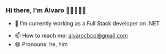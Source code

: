 ### Hi there, I'm Álvaro 👋🏼👨🏻‍💻

<!--
**alvarocbcp/alvarocbcp** is a ✨ _special_ ✨ repository because its `README.md` (this file) appears on your GitHub profile.

Here are some ideas to get you started:
-->
- 🔭 I’m currently working as a Full Stack developer on .NET
<!-- - 🌱 I’m currently learning ... -->
<!-- - 👯 I’m looking to collaborate on ... -->
<!-- - 🤔 I’m looking for help with ... -->
<!-- - 💬 Ask me about ... -->
- 📫 How to reach me: alvarocbcp@gmail.com
- 😄 Pronouns: he, him
<!-- - ⚡ Fun fact: ... -->
